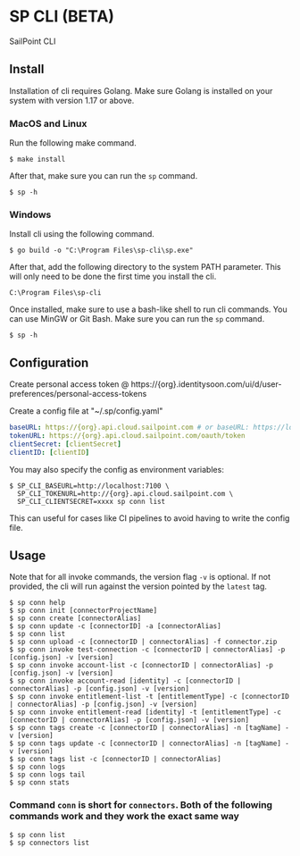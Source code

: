# SP CLI (BETA)

SailPoint CLI

## Install
Installation of cli requires Golang. Make sure Golang is installed on your system with version 1.17 or above.

### MacOS and Linux
Run the following make command.
```shell
$ make install
```

After that, make sure you can run the `sp` command.
```shell
$ sp -h
```

### Windows
Install cli using the following command.
```shell
$ go build -o "C:\Program Files\sp-cli\sp.exe"
```

After that, add the following directory to the system PATH parameter. This will only need to be done the first time you install the cli.
```
C:\Program Files\sp-cli
```

Once installed, make sure to use a bash-like shell to run cli commands. You can use MinGW or Git Bash. Make sure you can run the `sp` command.
```shell
$ sp -h
```


## Configuration

Create personal access token @ https://{org}.identitysoon.com/ui/d/user-preferences/personal-access-tokens

Create a config file at "~/.sp/config.yaml"

```yaml
baseURL: https://{org}.api.cloud.sailpoint.com # or baseURL: https://localhost:7100
tokenURL: https://{org}.api.cloud.sailpoint.com/oauth/token
clientSecret: [clientSecret]
clientID: [clientID]
```

You may also specify the config as environment variables:

```shell
$ SP_CLI_BASEURL=http://localhost:7100 \
  SP_CLI_TOKENURL=http://{org}.api.cloud.sailpoint.com \
  SP_CLI_CLIENTSECRET=xxxx sp conn list
```

This can useful for cases like CI pipelines to avoid having to write the config
file.

## Usage

Note that for all invoke commands, the version flag `-v` is optional. If not provided, the cli will run against the version pointed by the `latest` tag.

```shell
$ sp conn help
$ sp conn init [connectorProjectName]
$ sp conn create [connectorAlias]
$ sp conn update -c [connectorID] -a [connectorAlias]
$ sp conn list
$ sp conn upload -c [connectorID | connectorAlias] -f connector.zip
$ sp conn invoke test-connection -c [connectorID | connectorAlias] -p [config.json] -v [version]
$ sp conn invoke account-list -c [connectorID | connectorAlias] -p [config.json] -v [version]
$ sp conn invoke account-read [identity] -c [connectorID | connectorAlias] -p [config.json] -v [version]
$ sp conn invoke entitlement-list -t [entitlementType] -c [connectorID | connectorAlias] -p [config.json] -v [version]
$ sp conn invoke entitlement-read [identity] -t [entitlementType] -c [connectorID | connectorAlias] -p [config.json] -v [version]
$ sp conn tags create -c [connectorID | connectorAlias] -n [tagName] -v [version]
$ sp conn tags update -c [connectorID | connectorAlias] -n [tagName] -v [version]
$ sp conn tags list -c [connectorID | connectorAlias]
$ sp conn logs
$ sp conn logs tail
$ sp conn stats
```

### Command `conn` is short for `connectors`. Both of the following commands work and they work the exact same way

```shell
$ sp conn list
$ sp connectors list
```
